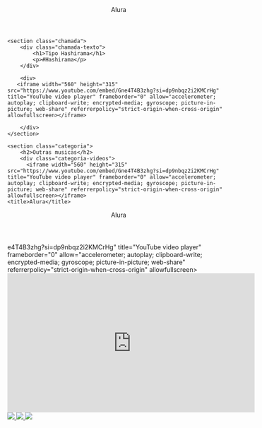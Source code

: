<html lang="pt-BR">

<head>
    <link rel="stylesheet" href="styles.css">
    <link rel="preconnect" href="https://fonts.googleapis.com">
    <link rel="preconnect" href="https://fonts.gstatic.com" crossorigin>
    <link
        <iframe width="560" height="315" src="https://www.youtube.com/embed/Gne4T4B3zhg?si=dp9nbqz2i2KMCrHg" title="YouTube video player" frameborder="0" allow="accelerometer; autoplay; clipboard-write; encrypted-media; gyroscope; picture-in-picture; web-share" referrerpolicy="strict-origin-when-cross-origin" allowfullscreen></iframe>
    <title>Alura</title>
</head>

<body>
    <header>Alura</header>

    <section class="chamada">
        <div class="chamada-texto">
            <h1>Tipo Hashirama</h1>
            <p>#Hashirama</p>
        </div>

        <div>
       <iframe width="560" height="315" src="https://www.youtube.com/embed/Gne4T4B3zhg?si=dp9nbqz2i2KMCrHg" title="YouTube video player" frameborder="0" allow="accelerometer; autoplay; clipboard-write; encrypted-media; gyroscope; picture-in-picture; web-share" referrerpolicy="strict-origin-when-cross-origin" allowfullscreen></iframe>
      
        </div>
    </section>

    <section class="categoria">
        <h2>Outras musicas</h2>
        <div class="categoria-videos">
          <iframe width="560" height="315" src="https://www.youtube.com/embed/Gne4T4B3zhg?si=dp9nbqz2i2KMCrHg" title="YouTube video player" frameborder="0" allow="accelerometer; autoplay; clipboard-write; encrypted-media; gyroscope; picture-in-picture; web-share" referrerpolicy="strict-origin-when-cross-origin" allowfullscreen></iframe>
    <title>Alura</title>
</head>

<body>
    <header>Alura</header>
e4T4B3zhg?si=dp9nbqz2i2KMCrHg" title="YouTube video player" frameborder="0" allow="accelerometer; autoplay; clipboard-write; encrypted-media; gyroscope; picture-in-picture; web-share" referrerpolicy="strict-origin-when-cross-origin" allowfullscreen></iframe>
            </a>
            <iframe width="560" height="315" src="https://www.youtube.com/embed/Gne4T4B3zhg?si=dp9nbqz2i2KMCrHg" title="YouTube video player" frameborder="0" allow="accelerometer; autoplay; clipboard-write; encrypted-media; gyroscope; picture-in-picture; web-share" referrerpolicy="strict-origin-when-cross-origin" allowfullscreen></iframe>
            </a>
            <a href="https://www.youtube.com/watch?v=ZAa0hJKXwZU">
                <img src="https://img.youtube.com/vi/ZAa0hJKXwZU/maxresdefault.jpg" />
            </a>
            <a href="https://www.youtube.com/watch?v=9HqzHYmTnAA">
                <img src="https://img.youtube.com/vi/9HqzHYmTnAA/maxresdefault.jpg" />
            </a>
            <a href="https://www.youtube.com/watch?v=Gne4T4B3zhg">
                <img src="https://img.youtube.com/vi/Gne4T4B3zhg/maxresdefault.jpg" />
            </a>
        </div>
    </section>

</body>

</html>
